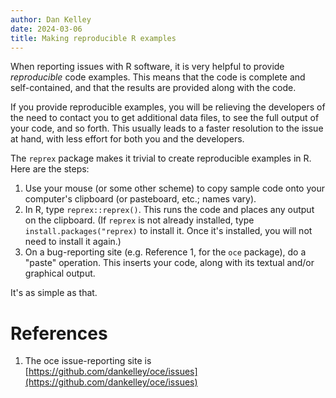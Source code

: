 ```yaml
---
author: Dan Kelley
date: 2024-03-06
title: Making reproducible R examples
---
```


When reporting issues with R software, it is very helpful to provide
*reproducible* code examples.  This means that the code is complete and
self-contained, and that the results are provided along with the code.

If you provide reproducible examples, you will be relieving the developers of
the need to contact you to get additional data files, to see the full output of
your code, and so forth.  This usually leads to a faster resolution to the
issue at hand, with less effort for both you and the developers.

The `reprex` package makes it trivial to create reproducible examples in R.
Here are the steps:

1. Use your mouse (or some other scheme) to copy sample code onto your
   computer's clipboard (or pasteboard, etc.; names vary).
2. In R, type `reprex::reprex()`.  This runs the code and places any output on
   the clipboard.  (If `reprex` is not already installed, type
   `install.packages("reprex)` to install it. Once it's installed, you will
   not need to install it again.)
3. On a bug-reporting site (e.g. Reference 1, for the `oce` package), do a
   "paste" operation.  This inserts your code, along with its textual and/or
   graphical output.

It's as simple as that.

# References

1. The oce issue-reporting site is
   [https://github.com/dankelley/oce/issues](https://github.com/dankelley/oce/issues)
